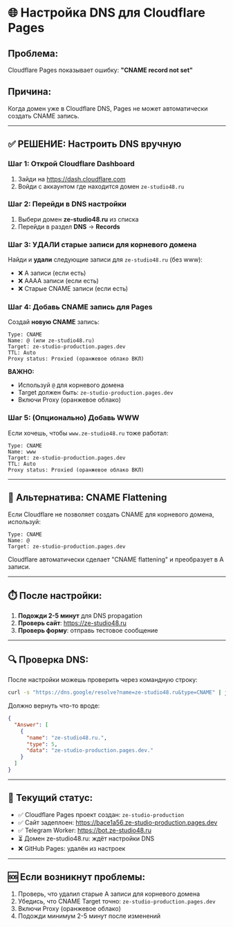 # 🌐 Настройка DNS для Cloudflare Pages

## Проблема:
Cloudflare Pages показывает ошибку: **"CNAME record not set"**

## Причина:
Когда домен уже в Cloudflare DNS, Pages не может автоматически создать CNAME запись.

---

## ✅ РЕШЕНИЕ: Настроить DNS вручную

### Шаг 1: Открой Cloudflare Dashboard
1. Зайди на https://dash.cloudflare.com
2. Войди с аккаунтом где находится домен `ze-studio48.ru`

### Шаг 2: Перейди в DNS настройки
1. Выбери домен **ze-studio48.ru** из списка
2. Перейди в раздел **DNS** → **Records**

### Шаг 3: УДАЛИ старые записи для корневого домена
Найди и **удали** следующие записи для `ze-studio48.ru` (без www):
- ❌ A записи (если есть)
- ❌ AAAA записи (если есть)
- ❌ Старые CNAME записи (если есть)

### Шаг 4: Добавь CNAME запись для Pages
Создай **новую CNAME** запись:

```
Type: CNAME
Name: @ (или ze-studio48.ru)
Target: ze-studio-production.pages.dev
TTL: Auto
Proxy status: Proxied (оранжевое облако ВКЛ)
```

**ВАЖНО:** 
- Используй `@` для корневого домена
- Target должен быть: `ze-studio-production.pages.dev`
- Включи Proxy (оранжевое облако)

### Шаг 5: (Опционально) Добавь WWW
Если хочешь, чтобы `www.ze-studio48.ru` тоже работал:

```
Type: CNAME
Name: www
Target: ze-studio-production.pages.dev
TTL: Auto
Proxy status: Proxied (оранжевое облако ВКЛ)
```

---

## 🎯 Альтернатива: CNAME Flattening

Если Cloudflare не позволяет создать CNAME для корневого домена, используй:

```
Type: CNAME
Name: @
Target: ze-studio-production.pages.dev
```

Cloudflare автоматически сделает "CNAME flattening" и преобразует в A записи.

---

## ⏱️ После настройки:

1. **Подожди 2-5 минут** для DNS propagation
2. **Проверь сайт**: https://ze-studio48.ru
3. **Проверь форму**: отправь тестовое сообщение

---

## 🔍 Проверка DNS:

После настройки можешь проверить через командную строку:

```bash
curl -s "https://dns.google/resolve?name=ze-studio48.ru&type=CNAME" | jq '.'
```

Должно вернуть что-то вроде:
```json
{
  "Answer": [
    {
      "name": "ze-studio48.ru.",
      "type": 5,
      "data": "ze-studio-production.pages.dev."
    }
  ]
}
```

---

## 📝 Текущий статус:

- ✅ Cloudflare Pages проект создан: `ze-studio-production`
- ✅ Сайт задеплоен: https://bace1a56.ze-studio-production.pages.dev
- ✅ Telegram Worker: https://bot.ze-studio48.ru
- ⏳ Домен ze-studio48.ru: ждёт настройки DNS
- ❌ GitHub Pages: удалён из настроек

---

## 🆘 Если возникнут проблемы:

1. Проверь, что удалил старые A записи для корневого домена
2. Убедись, что CNAME Target точно: `ze-studio-production.pages.dev`
3. Включи Proxy (оранжевое облако)
4. Подожди минимум 2-5 минут после изменений

